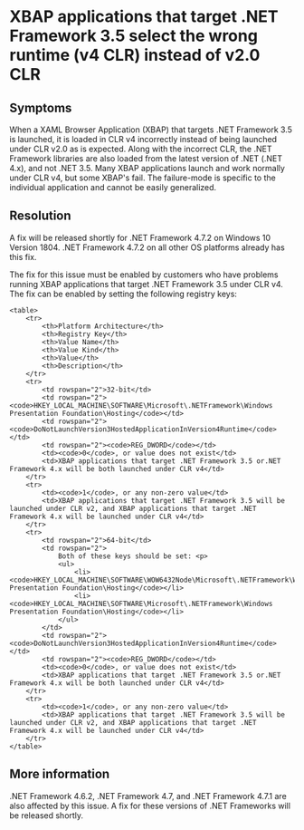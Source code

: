 # XBAP applications that target .NET Framework 3.5 select the wrong runtime (v4 CLR) instead of v2.0 CLR 

## Symptoms

When a XAML Browser Application (XBAP) that targets .NET Framework 3.5 is launched, it is loaded in CLR v4 incorrectly instead of being launched under CLR v2.0 as is expected. Along with the incorrect CLR, the .NET Framework libraries are also loaded from the latest version of .NET (.NET 4.x), and not .NET 3.5. Many XBAP applications launch and work normally under CLR v4, but some XBAP's fail. The failure-mode is specific to the individual application and cannot be easily generalized. 

## Resolution

A fix will be released shortly for .NET Framework 4.7.2 on Windows 10 Version 1804. .NET Framework 4.7.2 on all other OS platforms already has this fix. 

The fix for this issue must be enabled by customers who have problems running XBAP applications that target .NET Framework 3.5 under CLR v4. The fix can be enabled by setting the following registry keys: 

    <table>
        <tr>
            <th>Platform Architecture</th>
            <th>Registry Key</th>
            <th>Value Name</th>
            <th>Value Kind</th>
            <th>Value</th>
            <th>Description</th>
        </tr>
        <tr>
            <td rowspan="2">32-bit</td>
            <td rowspan="2"><code>HKEY_LOCAL_MACHINE\SOFTWARE\Microsoft\.NETFramework\Windows Presentation Foundation\Hosting</code></td>
            <td rowspan="2"><code>DoNotLaunchVersion3HostedApplicationInVersion4Runtime</code></td>
            <td rowspan="2"><code>REG_DWORD</code></td>
            <td><code>0</code>, or value does not exist</td>
            <td>XBAP applications that target .NET Framework 3.5 or.NET Framework 4.x will be both launched under CLR v4</td>
        </tr>
        <tr>
            <td><code>1</code>, or any non-zero value</td>
            <td>XBAP applications that target .NET Framework 3.5 will be launched under CLR v2, and XBAP applications that target .NET Framework 4.x will be launched under CLR v4</td>
        </tr>
        <tr>
            <td rowspan="2">64-bit</td>
            <td rowspan="2">
                Both of these keys should be set: <p>
                <ul>
                    <li><code>HKEY_LOCAL_MACHINE\SOFTWARE\WOW6432Node\Microsoft\.NETFramework\Windows Presentation Foundation\Hosting</code></li>
                    <li><code>HKEY_LOCAL_MACHINE\SOFTWARE\Microsoft\.NETFramework\Windows Presentation Foundation\Hosting</code></li>
                </ul>
            </td>
            <td rowspan="2"><code>DoNotLaunchVersion3HostedApplicationInVersion4Runtime</code></td>
            <td rowspan="2"><code>REG_DWORD</code></td>
            <td><code>0</code>, or value does not exist</td>
            <td>XBAP applications that target .NET Framework 3.5 or.NET Framework 4.x will be both launched under CLR v4</td>
        </tr>
        <tr>
            <td><code>1</code>, or any non-zero value</td>
            <td>XBAP applications that target .NET Framework 3.5 will be launched under CLR v2, and XBAP applications that target .NET Framework 4.x will be launched under CLR v4</td>
        </tr>
    </table>

## More information
.NET Framework 4.6.2, .NET Framework 4.7, and .NET Framework 4.7.1 are also affected by this issue. A fix for these versions of .NET Frameworks will be released shortly. 
